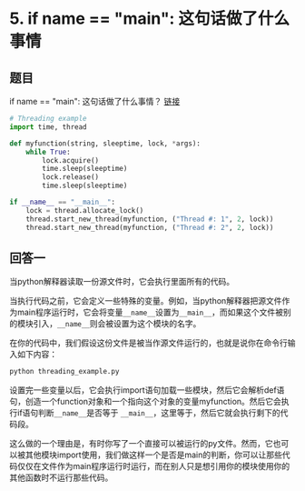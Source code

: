 # 5. if name == "main": 这句话做了什么事情

## 题目

if name == "main": 这句话做了什么事情？ [链接](https://stackoverflow.com/questions/419163/what-does-if-name-main-do)

```python
# Threading example
import time, thread

def myfunction(string, sleeptime, lock, *args):
    while True:
        lock.acquire()
        time.sleep(sleeptime)
        lock.release()
        time.sleep(sleeptime)

if __name__ == "__main__":
    lock = thread.allocate_lock()
    thread.start_new_thread(myfunction, ("Thread #: 1", 2, lock))
    thread.start_new_thread(myfunction, ("Thread #: 2", 2, lock))
```

## 回答一

当python解释器读取一份源文件时，它会执行里面所有的代码。  

当执行代码之前，它会定义一些特殊的变量。例如，当python解释器把源文件作为main程序运行时，它会将变量`__name__`设置为`__main__`，而如果这个文件被别的模块引入，`__name__`则会被设置为这个模块的名字。

在你的代码中，我们假设这份文件是被当作源文件运行的，也就是说你在命令行输入如下内容：

```python
python threading_example.py
```

设置完一些变量以后，它会执行import语句加载一些模块，然后它会解析def语句，创造一个function对象和一个指向这个对象的变量myfunction。然后它会执行if语句判断```__name__```是否等于 ```__main__```，这里等于，然后它就会执行剩下的代码段。

这么做的一个理由是，有时你写了一个直接可以被运行的py文件。然而，它也可以被其他模块import使用，我们做这样一个是否是main的判断，你可以让那些代码仅仅在文件作为main程序运行时运行，而在别人只是想引用你的模块使用你的其他函数时不运行那些代码。

